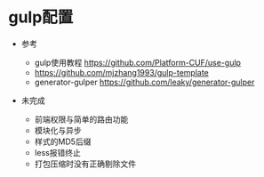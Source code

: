# gulp配置

- 参考
    - gulp使用教程 https://github.com/Platform-CUF/use-gulp
    - https://github.com/mjzhang1993/gulp-template
    - generator-gulper https://github.com/leaky/generator-gulper
    
- 未完成
    - 前端权限与简单的路由功能
    - 模块化与异步
    - 样式的MD5后缀
    - less报错终止   
    - 打包压缩时没有正确剔除文件 